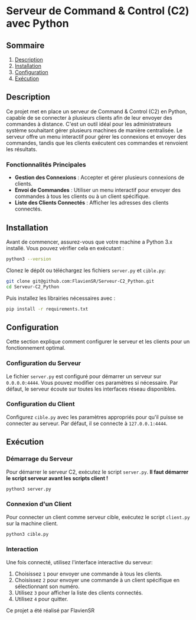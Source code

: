 # Serveur de Command & Control (C2) avec Python

## Sommaire
1. [Description](#description)
2. [Installation](#installation)
3. [Configuration](#configuration)
4. [Exécution](#exécution)

## Description
Ce projet met en place un serveur de Command & Control (C2) en Python, capable de se connecter à plusieurs clients afin de leur envoyer des commandes à distance. C'est un outil idéal pour les administrateurs système souhaitant gérer plusieurs machines de manière centralisée. Le serveur offre un menu interactif pour gérer les connexions et envoyer des commandes, tandis que les clients exécutent ces commandes et renvoient les résultats.

### Fonctionnalités Principales
- **Gestion des Connexions** : Accepter et gérer plusieurs connexions de clients.
- **Envoi de Commandes** : Utiliser un menu interactif pour envoyer des commandes à tous les clients ou à un client spécifique.
- **Liste des Clients Connectés** : Afficher les adresses des clients connectés.

## Installation
Avant de commencer, assurez-vous que votre machine a Python 3.x installé. Vous pouvez vérifier cela en exécutant : 
```bash
python3 --version
```
Clonez le dépôt ou téléchargez les fichiers `server.py` et `cible.py`:
```bash
git clone git@github.com:FlavienSR/Serveur-C2_Python.git
cd Serveur-C2_Python
```
Puis installez les librairies nécessaires avec :
```bash
pip install -r requirements.txt
```

## Configuration
Cette section explique comment configurer le serveur et les clients pour un fonctionnement optimal.

### Configuration du Serveur
Le fichier `server.py` est configuré pour démarrer un serveur sur `0.0.0.0:4444`. Vous pouvez modifier ces paramètres si nécessaire. Par défaut, le serveur écoute sur toutes les interfaces réseau disponibles.

### Configuration du Client
Configurez `cible.py` avec les paramètres appropriés pour qu'il puisse se connecter au serveur. Par défaut, il se connecte à `127.0.0.1:4444`.

## Exécution

### Démarrage du Serveur
Pour démarrer le serveur C2, exécutez le script `server.py`. 
**Il faut démarrer le script serveur avant les scripts client !**
```bash
python3 server.py
```

### Connexion d'un Client
Pour connecter un client comme serveur cible, exécutez le script `client.py` sur la machine client.
```bash
python3 cible.py
```

### Interaction
Une fois connecté, utilisez l'interface interactive du serveur:
1. Choisissez `1` pour envoyer une commande à tous les clients.
2. Choisissez `2` pour envoyer une commande à un client spécifique en sélectionnant son numéro.
3. Utilisez `3` pour afficher la liste des clients connectés.
4. Utilisez `4` pour quitter.


Ce projet a été réalisé par FlavienSR
